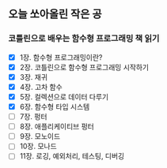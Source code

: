 ## 오늘 쏘아올린 작은 공

### 코틀린으로 배우는 함수형 프로그래밍 책 읽기
- [X] 1장. 함수형 프로그래밍이란?
- [X] 2장. 코틀린으로 함수형 프로그래밍 시작하기
- [X] 3장. 재귀
- [X] 4장. 고차 함수
- [X] 5장. 컬렉션으로 데이터 다루기
- [X] 6장. 함수형 타입 시스템
- [ ] 7장. 펑터
- [ ] 8장. 애플리케이티브 펑터
- [ ] 9장. 모노이드
- [ ] 10장. 모나드
- [ ] 11장. 로깅, 예외처리, 테스팅, 디버깅
